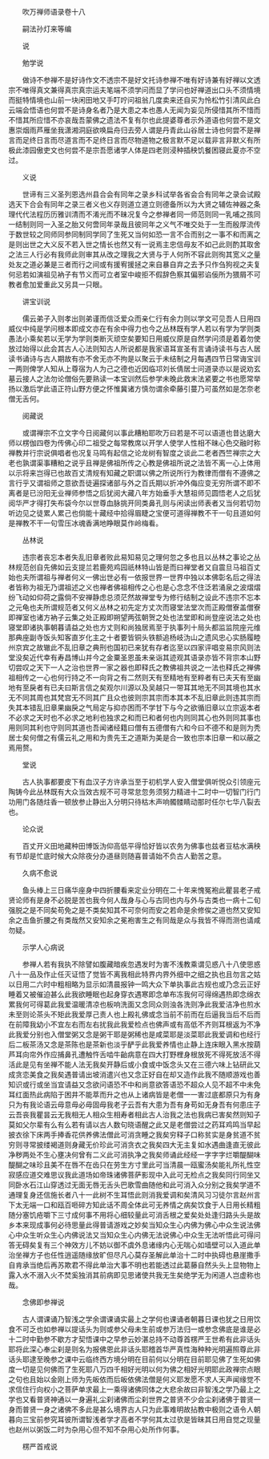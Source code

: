 <!-- { "loadSidebar": true } -->
　　吹万禅师语录卷十八

　　嗣法孙灯来等编

　　说

　　勉学说

　　做诗不参禅不是好诗作文不透宗不是好文托诗参禅不唯有好诗兼有好禅以文透宗不唯得真文兼得真宗真宗运夫笔端不须学问而显了学问也好禅道出口头不须情境而挺特情境也山前一块闲田地又手叮咛问祖翁几度卖来还自买为怜松竹引清风此白云端会悟语也何尝不是诗身名者乃是大患之本也愚人无闻为妄见所侵惜其所不惜而不惜其所应惜不亦哀哉吾蒙佛之遗法不复有尔也此提婆尊者示外道语也何尝不是文惠崇烟雨芦雁坐我潇湘洞庭欲唤扁舟归去旁人谓是丹青此山谷居士诗也何尝不是禅言而足终日言而尽道言而不足终日言而尽物道物之极言默不足以载非言非默义有所极此漆园傲吏文也何尝不是宗吾愿诸学人体是四老则浸种插秧饥餐困寝此夏亦不空过。

　　义说

　　世谛有三义圣列恩选州县合会有同年之录乡科试举各省会合有同年之录会试殿选天下合会有同年之录三者义也义存则道立道立则德备所以为大贤之辅佐神器之条理代代法程历历雅训清而不淆光而不昧况复今之参禅者同一师范则同一乳哺之孩同一结制则同一入圣之胎又何啻同年录哉且彼同年之义气不唯交处于一生而殷厚流传于数世较之同师同参同制同学同了生死又当何如恐一言不合而别之一事不和而离之是则出世之大义反不若入世之情长也然又有一说焉主忠信毋友不如己此则酌其取舍之法三人行必有我师此则审其从改之理我之大贤与于人何所不容此则徇其宽义之量处友之道必兼是三者而行之间或有援宥援拯之来自暴自弃之去予只作刍狗视之夫复何忌若如演祖见衲子有节义而可立者室中峻拒不假辞色察其偏邪谄佞所为猥屑不可教者愈加爱重此又另具一只眼。

　　讲宝训说

　　儒云弟子入则孝出则弟谨而信泛爱众而亲仁行有余力则以学文可见吾人日用四威仪中纯是学问根本即成文亦在有余中得力也今之丛林既有学人若以有学为学则类愚法小乘矣若以无学为学则类断灭顽空矣要知日用威仪原是自然学问须是着着勿使放过始得以此会其古人心法则知古人所说都是我家语耳宣圣有言诵诗读书与古人居读书诵诗与古人期故有亦不舍无亦不拘是以聚云于未结制之月每遇四节日常诲宝训一两则俾学人知从上尊宿为人为己之德也近因临邛刘长倩居士问道录亦以是说劝玄墓云接人之法勿论僧俗先要熟读一本宝训然后参学未晚此救末法紧要之书也愿常举扬以激后学此语正符山野方便之怀惟冀诸方慎勿谓余牵藤引蔓乃可虽然如是怎奈老僧无舌何。

　　阅藏说

　　或谓禅宗不立文字今日阅藏何以事此糟粕耶吹万曰若是不可以语道也昔达磨大师以楞伽四卷为传佛心印二祖受之每常教席以开学人使学人性相不昧心色交融时称禅教并行宗说俱唱者也况复马鸣有起信之论龙树有智度之谈此二老者西竺禅宗之大老也孰谓渠事糟粕之说乎且禅是佛祖所传之心教是佛祖所说之法皆不离一心上体用以示将来岂得已也故百丈清规有知藏之职谓以佛之所说所行为教律而僧有不遵佛之言行乎又谓祖师之意欲吾徒遍探诸部与外之百氏期以折冲外侮应变无穷所谓不即不离者是已汾阳无业禅师参悟之后犹阅大藏八年方始垂手大慧祖师见圆悟老人之后犹阅华严才得打失布袋今尔以世尊血脉挑开同类鼻孔则与闲读出师表者又当何若切勿听边见之徒累人累己也倘能十藏经中拾得眉睫之宝便可道得禅教不干一句且道如何是禅教不干一句雪压冰魂香满地睁眼莫作岭梅看。

　　丛林说

　　违宗者丧忘本者失乱旧章者败此易知易见之理何忽之多也且以丛林之事论之丛林规范创自先佛如云支提兰若鹿苑鸡园祇林特山皆是而曰禅堂者又自震旦马祖百丈始也夫所谓祖与禅者何义一佛出世必有一依报世界一世界中独以本佛彰名后之得法者皆称为祖无乃谓祖述之义也禅者佛祖相传之心也是心念念不住泛若涌泉之波熠熠纷飞动如仰荷之露倘不安禅静虑总须茫然故禅堂专为修行结制之设此不违宗不忘本之元龟也夫所谓规范者又何义丛林之初先定方丈次而寝堂法堂次而正殿僧寮盖僧寮即禅室也诸方衲子云集之处正殿即朔望两弦朝贺之处也法堂即和尚登座说法之处也寝堂即诸执事朝暮请益之处也方丈则和尚独居焉至于执事列十局头都监监院座元维那典座副寺饭头知客直岁化主之十者要皆铜头铁额追杨岐沩山之遗风忠心实肠履睦州京宾之故辙此不乱旧章之典刑也国初已来犹有存者迄至以四家评唱变易宗风则法堂没矣近代幸有寿昌博山并今之金粟圣恩虽未亲诣其迹观其语录亦皆不背宗本山野切尝叹之天下一人之治也世界一家之器也即释氏之教佛祖共说之一法也释氏之禅佛祖相传之一心也何行持之不一向背之有二然则天有至精地有至粹者有已夫天有至幽地有至戾者有已夫曰斯言信之矣观尔川源以及吴越只一带耳其地无不同其境也其水无不同其周也其梵宫无不同其广且众也彼则宗其宗而本其本不乱旧章此则违其宗而失其本错乱旧章果幽戾之气局定与抑亦困而不学甘下与今之欲循旧章以立宗返本者不必求之天时也不必求之地利也独求之和而已和者何也内则同其心也外则同其事也用则同其利也守则同其道也吾闻诸经籍曰僧有五德僧有六和今曰不德不和是则为秃居士矣何僧之有儒云礼之用和为贵先王之道斯为美是合一致也宗本旧章一和以蔽之焉用赘。

　　堂说

　　古人执事都要皮下有血汉子方许承当至于初机学人安入僧堂俱听悦众引领座元陶铸今此丛林既有大众当效古规不可寻常怠忽务须努力精进十二时中一切智门行门功用门各随炷香一顿放参止静出入分明只待枯木声响髑髅睛动那时任尔七华八裂去也。

　　论众说

　　百丈开义田地藏种田博饭沩仰高低平得恰好皆以农务为佛事也兹者豆枯水满秧有节却是忙底时候大众除夜分办道昼则随喜普请始不负古人勤苦之意。

　　久病不愈说

　　鱼头棒上三日痛华座身中四折腰看来定业分明在二十年来愧冤袍此瞿昙老子戒贤论师有是身不必脱是苦也我今何人哉身与心与古同也内与外与古类也一病十二旬强脱之是不同矣苟免之是不类矣知其不可奈何而安之若命是余修俟之道也然又安知余之击鱼折腰之有类哉然又安知余之冕袍害生之有同哉是众与我皆不得而测也请咸勿疑。

　　示学人心病说

　　参禅人若有我执不除譬如腹藏暗疾忽遇发时为害不浅教乘谓见惑八十八使思惑八十一品及作止任灭证悟了觉皆不离我相此特界内界外细中之细之执也且勿言之姑以日用二六时中粗相略为显示如清晨报钟一鸣大众下单执事此古规也或乃念云正好睡着又被催迫甚么此我欲睡眠也起身穿衣遇寒即念单布冻我何可得绵遇热即念绵衣累我何可得葛此我爱温暖清凉也板响洗面又念同众则浊各洗则净此我爱洁净也煎水未至则论茶头不矩此我爱厚己责人也上殿礼佛或念当前不前而在后逼我当后不后而在前障我幼小不宜左右而左右扰我此我爱检点也佛声或有高低不齐则耳根返为不净此我爱分别也入僧堂粥又念是粥干耶是粥稀也是咸菜耶是淡菜耶此我爱调和也经行后二板茶汤又念是茶陈也是茶新也淡乎酽乎此我爱养情也止静上连床眼入黑水按葫芦耳向帘外作应捕鼻孔遭触忤舌啮牛齝病意在四大打野梩身根放死不得死放活不得活此是见有坐禅不能人法无我矣开静后或小食或中饭念头又在三德六味上钻研此又成贪恋美食之我矣遇普请出坡消遣兴也又念正好自在却又造作此我不随顺游戏也善知识或行或坐当宜请益又念欲问语恐不中和尚意欲答语恐不超众人见不超不中未免耳红面热此病陷于困井不能萃而升之也从上诸病皆是老僧一一害过底都原只为有身只为有我论语云毋意毋必毋固毋我老子云吾有大患为吾有身苟如无身吾有何患庄子云吾丧我瞿昙云无我相无人相众生相寿者相此古人治我之法也我病已害矣然则知子莫如父尔辈有么有么若有请以古人数句晓语醒之此又是老僧尝过之药耳鸡鸣当早起披衣徐下床两手捧香花供养佛法僧此可消贪睡之我矣穷释子口称贫实是身贫道不贫穷则寻常披缕褐道则身藏无价珍此可消贪衣之我矣四大无主复如水遇曲逢直无彼此净秽两处不生心壅决何曾有二义此可消执净之我矣师诵此经经一字字字烂嚼醍醐味醍醐之味珍且美不在唇不在齿只在劳生方寸里此可当清晨一瓯蜜汤矣能礼所礼性空寂感应道交难思议我此道场如帝珠诸佛菩萨影现中入此可无检点之我矣同行同坐又同卧水石江山穿透过无面无唇无舌头巴歌雪曲随他和此可消入众分别之我矣学道不通理复身还信施长者八十一此树不生耳悟此则消我爱调和矣清风习习徒尔言赵州言下太无端一口和瓯百咂碎方知此话不周全体此可无养情之病矣饮食于人日用长精粗随分塞饥疮嚼下三寸成何事不用将心细较量此可消舌根之爱矣处处逢归路头头是故乡本来现成事何必待思量此得普请游戏之妙矣当知众生心内佛为佛心中众生说法佛心中众生听众生心内佛说法又当知众生心内佛无法说佛心中众生无法听悟此可得问答无碍矣复有三个神效方儿不妨以御不虞外息诸缘内心无喘心如墙壁可以入道此单治坐禅方子也任性逍遥随缘放旷但尽凡心莫存圣解此单治十二时中执碍也悬崖撒手自肯承当绝后再苏欺君不得此单治大事不明也若能透过此葛藤自然头头上显物物上露入水不溺入火不焚奚独消其前病即见思诸使共我无生矣绝学无为闲道人岂虚称也哉。

　　念佛即参禅说

　　古人谓课诵乃智浅之学余谓课诵实最上之学何也课诵者朝暮日课也犹之日用饮食不可乏也如参禅以提话头为则或参父母未生前或参万法归一或参念佛底是谁是必十二时中勤参不歇方才契悟课中之早参云妙湛总持不动尊首楞严王世希有此非话头耶将此深心奉尘刹是则名为报佛恩此非话头耶稽首华严真性海种种光明遍照尊此非话头耶逮至晚参之课中云临终西方境分明在目前何以分明在目前耶见佛了生死如佛度一切是见何佛而了生死耶八万四千相好光明以何为佛之相好光明耶此政禅宗点眼之句也且始以金刚上师为先皈依而后皈依佛法僧是何义耶发愿不求人天声闻缘觉不求信住行向权小之菩萨单求最上一乘得诸佛同体之大悲余故曰非智浅之学乃最上之学也又看普贤神通以一身遍礼尘刹诸佛而尘刹世界之普贤不少会尘刹诸佛于普贤一身而普贤一身之诸佛不多此是甚么境界古人只为此事难明故拈教中极则之语令人朝暮向三宝前参究耳彼所谓智浅者学才高者不学何其太过欤是皆昧其日用自觉之现量也赵州以粥饭二时为杂用心但不知不杂用心处所作何事。

　　楞严首戒说

